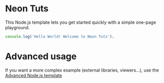 # Neon Tuts

This Node.js template lets you get started quickly with a simple one-page playground.

```javascript runnable
console.log('Hello World! Welcome to Neon Tuts');
```

# Advanced usage

If you want a more complex example (external libraries, viewers...), use the [Advanced Node.js template](https://tech.io/select-repo/442)

